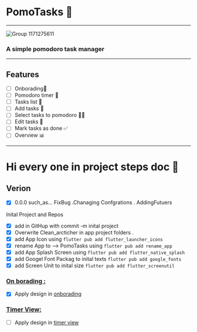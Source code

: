 # PomoTasks 🍅

---

![Group 1171275611](https://github.com/user-attachments/assets/3b1439cb-e790-454e-a8b5-e9656eac67f6)

### A simple pomodoro task manager

---

## Features

- [ ] Onborading🎉
- [ ] Pomodoro timer 🍅
- [ ] Tasks list 📝
- [ ] Add tasks 📝
- [ ] Select tasks to pomodoro 📝🍅
- [ ] Edit tasks 📝
- [ ] Mark tasks as done ✅
- [ ] Overview 📊

---

# Hi every one in project steps doc 📄

## Verion

- [X] 0.0.0 such_as...  FixBug  .Chanaging Confgrations . AddingFutuers

Inital Project and Repos

- [X] add in GitHup with commit -m  inital project
- [X] Overwrite Clean_arcticher in app project folders .
- [X] add App  Icon using `flutter pub add flutter_launcher_icons`
- [X] rename App to --> PomoTasks  using  `flutter pub add rename_app`
- [X] add App Splash Screen using  `flutter pub add flutter_native_splash`
- [X] add Googel Font Packag to inital texts  `flutter pub add google_fonts`
- [X] add Screen Unit to inital size `flutter pub add flutter_screenutil`

### [On borading :](assets/ui_preview/onboarding.png)

- [X] Apply design in [onborading](https://www.figma.com/design/eUciE7IoxerD0hPFjcs8WQ/Working-%F0%9F%A4%B7%E2%80%8D%E2%99%82%EF%B8%8F?node-id=9-2&t=t6CoRFf3bPYlqY7n-1)

### [Timer View:](assets/ui_preview/timer.png)

- [ ] Apply design in [timer view](https://www.figma.com/design/eUciE7IoxerD0hPFjcs8WQ/Working-%F0%9F%A4%B7%E2%80%8D%E2%99%82%EF%B8%8F?node-id=2-2&t=t6CoRFf3bPYlqY7n-1)
